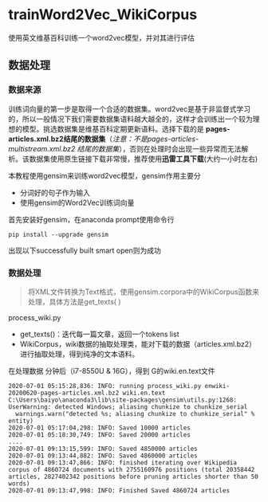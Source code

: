 # trainWord2Vec_WikiCorpus
使用英文维基百科训练一个word2vec模型，并对其进行评估
## 数据处理
### 数据来源
训练词向量的第一步是取得一个合适的数据集。word2vec是基于非监督式学习的，所以一般情况下我们需要数据集语料越大越全的，这样才会训练出一个较为理想的模型。挑选数据集是维基百科定期更新语料。选择下载的是
**pages-articles.xml.bz2结尾的数据集**（*注意：不是pages-articles-multistream.xml.bz2 结尾的数据集*），否则在处理时会出现一些异常而无法解析。该数据集使用原生链接下载非常慢，推荐使用**迅雷工具下载**(大约一小时左右)

本教程使用gensim来训练word2vec模型，gensim作用主要分
- 分词好的句子作为输入
- 使用gensim的Word2Vec训练词向量

首先安装好gensim，在anaconda prompt使用命令行
```
pip install --upgrade gensim
```
出现以下successfully built smart open则为成功


### 数据处理
> 将XML文件转换为Text格式，使用gensim.corpora中的WikiCorpus函数来处理，具体方法是get_texts( )

process_wiki.py

- get_texts()：迭代每一篇文章，返回一个tokens list
- WikiCorpus，wiki数据的抽取处理类，能对下载的数据（articles.xml.bz2）进行抽取处理，得到纯净的文本语料。
 
在处理数据 分钟后（i7-8550U & 16G），得到 G的wiki.en.text文件

```
2020-07-01 05:15:28,836: INFO: running process_wiki.py enwiki-20200620-pages-articles.xml.bz2 wiki.en.text
C:\Users\baiyo\anaconda3\lib\site-packages\gensim\utils.py:1268: UserWarning: detected Windows; aliasing chunkize to chunkize_serial
  warnings.warn("detected %s; aliasing chunkize to chunkize_serial" % entity)
2020-07-01 05:17:04,298: INFO: Saved 10000 articles
2020-07-01 05:18:30,749: INFO: Saved 20000 articles
....
2020-07-01 09:13:15,599: INFO: Saved 4850000 articles
2020-07-01 09:13:44,882: INFO: Saved 4860000 articles
2020-07-01 09:13:47,866: INFO: finished iterating over Wikipedia corpus of 4860724 documents with 2755160976 positions (total 20358442 articles, 2827402342 positions before pruning articles shorter than 50 words)
2020-07-01 09:13:47,998: INFO: Finished Saved 4860724 articles
```
